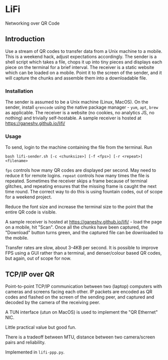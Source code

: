 # LiFi
Networking over QR Code

## Introduction
Use a stream of QR codes to transfer data from a Unix machine to a mobile. This is a weekend hack, adjust expectations accordingly.
The sender is a shell script which takes a file, chops it up into tiny pieces and displays each piece on the terminal for a brief interval.
The receiver is a static website which can be loaded on a mobile. Point it to the screen of the sender, and it will capture the chunks and assemble them into a downloadable file.

### Installation

The sender is assumed to be a Unix machine (Linux, MacOS). On the sender, install `qrencode` using the native package manager - `yum`, `apt`, `brew` as applicable.
The receiver is a website (no cookies, no analytics JS, no nothing) and trivially self-hostable. A sample receiver is hosted at https://ganeshv.github.io/lifi/

### Usage

To send, login to the machine containing the file from the terminal. Run

```
bash lifi-sender.sh [-c <chunksize>] [-f <fps>] [-r <repeat>] <filename>
```

`fps` controls how many QR codes are displayed per second. May need to reduce it for remote logins.
`repeat` controls how many times the file is repeated. Sometimes the receiver skips a frame because of terminal glitches, and repeating ensures that the missing frame is caught the next time round. The correct way to do this is using fountain codes, out of scope for a weekend project.

Reduce the font size and increase the terminal size to the point that the entire QR code is visible.

A sample receiver is hosted at https://ganeshv.github.io/lifi/ - load the page on a mobile, hit "Scan". Once all the chunks have been captured, the "Download" button turns green, and the captured file can be downloaded to the mobile.

Transfer rates are slow, about 3-4KB per second. It is possible to improve FPS using a GUI rather than a terminal, and denser/colour based QR codes, but again, out of scope for now.

## TCP/IP over QR

Point-to-point TCP/IP communication between two (laptop) computers with
cameras and screens facing each other. IP packets are encoded as QR codes
and flashed on the screen of the sending peer, and captured and decoded
by the camera of the receiving peer.

A TUN interface (utun on MacOS) is used to implement the "QR Ethernet"
NIC.

Little practical value but good fun.

There is a tradeoff between MTU, distance between two camera/screen pairs
and reliability.

Implemented in `lifi-ppp.py`.
